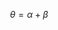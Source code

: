 <script type="text/javascript" src="http://cdn.mathjax.org/mathjax/latest/MathJax.js?config=default"></script>

$$\theta = \alpha+\beta$$